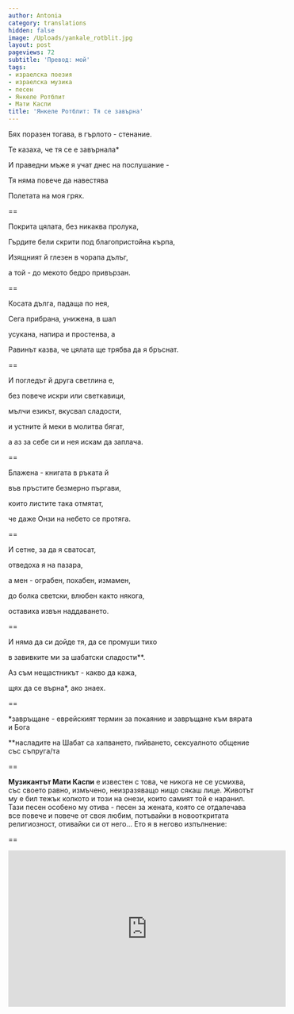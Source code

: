 ```yaml
---
author: Antonia
category: translations
hidden: false
image: /Uploads/yankale_rotblit.jpg
layout: post
pageviews: 72
subtitle: 'Превод: мой'
tags:
- израелска поезия
- израелска музика
- песен
- Янкеле Ротблит
- Мати Каспи
title: 'Янкеле Ротблит: Тя се завърна'
---
```


Бях поразен тогава, в гърлото - стенание.

Те казаха, че тя се е завърнала*

И праведни мъже я учат днес на послушание -

Тя няма повече да навестява

Полетата на моя грях.

\==

Покрита цялата, без никаква пролука,

Гърдите бели скрити под благопристойна кърпа,

Изящният й глезен в чорапа дълъг,

а той - до мекото бедро привързан.

\==

Косата дълга, падаща по нея,

Сега прибрана, унижена, в шал

усукана, напира и простенва, а

Равинът казва, че цялата ще трябва да я бръснат.

\==

И погледът й друга светлина е,

без повече искри или светкавици,

мълчи езикът, вкусвал сладости,

и устните й меки в молитва бягат,

а аз за себе си и нея искам да заплача.

\==

Блажена - книгата в ръката й

във пръстите безмерно пъргави,

които листите така отмятат,

че даже Онзи на небето се протяга.

\==

И сетне, за да я сватосат,

отведоха я на пазара,

а мен - ограбен, похабен, измамен,

до болка светски, влюбен както някога,

оставиха извън наддаването.

\==

И няма да си дойде тя, да се промуши тихо

в завивките ми за шабатски сладости\*\*.

Аз съм нещастникът - какво да кажа,

щях да се върна*, ако знаех.

\==

\*завръщане - еврейският термин за покаяние и завръщане към вярата и Бога

\*\*насладите на Шабат са хапването, пийването, сексуалното общение със съпруга/та

\==

**Музикантът Мати Каспи** е известен с това, че никога не се усмихва, със своето равно, измъчено, неизразяващо нищо сякаш лице. Животът му е бил тежък колкото и този на онези, които самият той е наранил. Тази песен особено му отива - песен за жената, която се отдалечава все повече и повече от своя любим, потъвайки в новооткритата религиозност, отивайки си от него... Ето я в негово изпълнение: 

\==

<iframe width="560" height="315" src="https://www.youtube.com/embed/flWQ_-DIuFY" frameborder="0" allow="accelerometer; autoplay; encrypted-media; gyroscope; picture-in-picture" allowfullscreen></iframe>